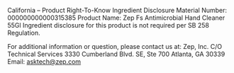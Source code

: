  
 
 
California – Product Right-To-Know Ingredient Disclosure 
Material Number: 000000000000315385 
Product Name: Zep Fs Antimicrobial Hand Cleaner 55Gl 
Ingredient disclosure for this product is not required per SB 258 Regulation. 
 
For additional information or question, please contact us at: 
Zep, Inc. 
C/O Technical Services 
3330 Cumberland Blvd. SE, Ste 700 
Atlanta, GA 30339 
Email: asktech@zep.com 
 
 
 
 
